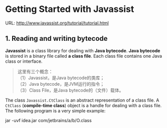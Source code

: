 # Getting Started with Javassist

URL: http://www.javassist.org/tutorial/tutorial.html

## 1. Reading and writing bytecode

**Javassist** is a class library for dealing with **Java bytecode**. **Java bytecode** is stored in a binary file called **a class file**. Each class file contains one Java class or interface.

> 这里有三个概念：  
> （1）Javassist，是Java bytecode的类库；  
> （2）Java bytecode，是JVM运行的指令；  
> （3）Class File，是Java bytecode的（文件）载体。

The class `Javassist.CtClass` is an abstract representation of a class file. A `CtClass` (**compile-time class**) object is a handle for dealing with a class file. The following program is a very simple example:

jar -uvf idea.jar com/jetbrains/a/b/O.class


